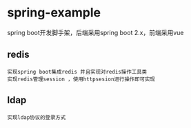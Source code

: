 # spring-example
spring boot开发脚手架，后端采用spring boot 2.x，前端采用vue

## redis
```text
实现spring boot集成redis 并且实现对redis操作工具类
实现redis管理session ，使用httpsesion进行操作即可实现

```

## ldap
```text
实现ldap协议的登录方式


```
